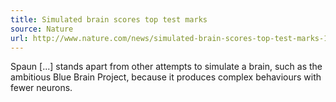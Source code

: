 ```yaml
---
title: Simulated brain scores top test marks
source: Nature
url: http://www.nature.com/news/simulated-brain-scores-top-test-marks-1.11914
---
```

Spaun [...] stands apart from other attempts to simulate a brain,
such as the ambitious Blue Brain Project,
because it produces complex behaviours with fewer neurons.
